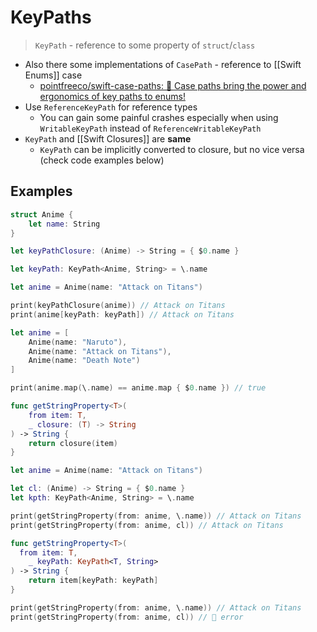 # KeyPaths

> `KeyPath` - reference to some property of `struct`/`class`

- Also there some implementations of `CasePath` - reference to [[Swift Enums]] case
	- [pointfreeco/swift-case-paths: 🧰 Case paths bring the power and ergonomics of key paths to enums!](https://github.com/pointfreeco/swift-case-paths)
- Use `ReferenceKeyPath` for reference types
	- You can gain some painful crashes especially when using `WritableKeyPath`  instead of `ReferenceWritableKeyPath`
-  `KeyPath` and [[Swift Closures]] are **same**
	-  `KeyPath` can be implicitly converted to closure, but no vice versa (check code examples below)

## Examples

```swift
struct Anime {
	let name: String
}

let keyPathClosure: (Anime) -> String = { $0.name }

let keyPath: KeyPath<Anime, String> = \.name

let anime = Anime(name: "Attack on Titans")

print(keyPathClosure(anime)) // Attack on Titans
print(anime[keyPath: keyPath]) // Attack on Titans
```
```swift
let anime = [
	Anime(name: "Naruto"), 
	Anime(name: "Attack on Titans"), 
	Anime(name: "Death Note")
]

print(anime.map(\.name) == anime.map { $0.name }) // true
```
```swift
func getStringProperty<T>(
    from item: T,
    _ closure: (T) -> String
) -> String {
    return closure(item)
}

let anime = Anime(name: "Attack on Titans")

let cl: (Anime) -> String = { $0.name }
let kpth: KeyPath<Anime, String> = \.name

print(getStringProperty(from: anime, \.name)) // Attack on Titans
print(getStringProperty(from: anime, cl)) // Attack on Titans

func getStringProperty<T>(
  from item: T,
	_ keyPath: KeyPath<T, String>
) -> String {
    return item[keyPath: keyPath]
}

print(getStringProperty(from: anime, \.name)) // Attack on Titans
print(getStringProperty(from: anime, cl)) // 🛑 error
```
